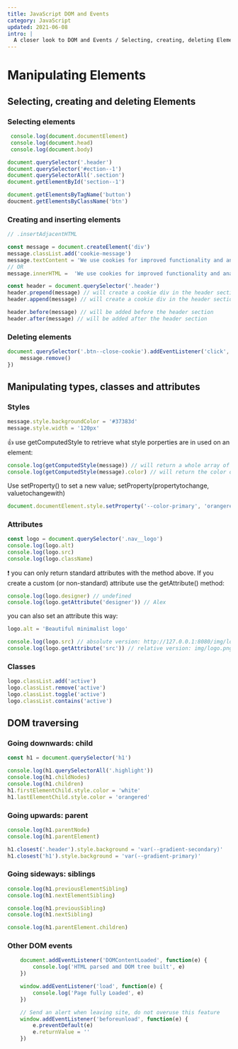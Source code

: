 ```yaml
---
title: JavaScript DOM and Events
category: JavaScript
updated: 2021-06-08
intro: |
  A closer look to DOM and Events / Selecting, creating, deleting Elements/ Types of events /
---
```


# Manipulating Elements

## Selecting, creating and deleting Elements

### Selecting elements

```js
 console.log(document.documentElement)
 console.log(document.head)
 console.log(document.body)
```

```js
document.querySelector('.header')
document.querySelector('#ection--1')
document.querySelectorAll('.section')
document.getElementById('section--1')
```

```js
document.getElementsByTagName('button')
doucment.getElementsByClassName('btn')
```

### Creating and inserting elements


```js
// .insertAdjacentHTML

const message = document.createElement('div')
message.classList.add('cookie-message')
message.textContent = 'We use cookies for improved functionality and analytics'
// OR
message.innerHTML =  'We use cookies for improved functionality and analytics. <button class="btn btn--close--cookie">Got it!</button>'

const header = document.querySelector('.header')
header.prepend(message) // will create a cookie div in the header section of the website BEFORE any elements
header.append(message) // will create a cookie div in the header section of the website AFTER any elements
```

```js
header.before(message) // will be added before the header section
header.after(message) // will be added after the header section
```

### Deleting elements

```js
document.querySelector('.btn--close-cookie').addEventListener('click', function() {
    message.remove()
})
```

## Manipulating types, classes and attributes

### Styles

```js
message.style.backgroundColor = '#37383d'
message.style.width = '120px'
```

👍 use getComputedStyle to retrieve what style porperties are in used on an element:

```js
console.log(getComputedStyle(message)) // will return a whole array of properties for the message element
console.log(getComputedStyle(message).color) // will return the color of the element
```

Use setProperty() to set a new value; setProperty(propertytochange, valuetochangewith)

```js
document.documentElement.style.setProperty('--color-primary', 'orangered')
```

### Attributes

```js
const logo = document.querySelector('.nav__logo')
console.log(logo.alt)
console.log(logo.src)
console.log(logo.className)
```

❗ you can only return standard attributes with the method above. If you create a custom (or non-standard) attribute use the getAttribute() method:

```js
console.log(logo.designer) // undefined
console.log(logo.getAttribute('designer')) // Alex
```

you can also set an attribute this way:

```js
logo.alt = 'Beautiful minimalist logo'
```


```js
console.log(logo.src) // absolute version: http://127.0.0.1:8080/img/logo.png
console.log(logo.getAttribute('src')) // relative version: img/logo.png
```

### Classes

```js 
logo.classList.add('active')
logo.classList.remove('active')
logo.classList.toggle('active')
logo.classList.contains('active')
```

## DOM traversing

### Going downwards: child

```js
const h1 = document.querySelector('h1')

console.log(h1.querySelectorAll('.highlight'))
console.log(h1.childNodes)
console.log(h1.children)
h1.firstElementChild.style.color = 'white'
h1.lastElementChild.style.color = 'orangered'
```

### Going upwards: parent

```js
console.log(h1.parentNode)
console.log(h1.parentElement)

h1.closest('.header').style.background = 'var(--gradient-secondary)'
h1.closest('h1').style.background = 'var(--gradient-primary)'
```

### Going sideways: siblings

```js
console.log(h1.previousElementSibling)
console.log(h1.nextElementSibling)

console.log(h1.previousSibling)
console.log(h1.nextSibling)

console.log(h1.parentElement.children)
```

### Other DOM events

```js
    document.addEventListener('DOMContentLoaded', function(e) {
        console.log('HTML parsed amd DOM tree built', e)
    })

    window.addEventListener('load', function(e) {
        console.log('Page fully Loaded', e)
    })

    // Send an alert when leaving site, do not overuse this feature
    window.addEventListener('beforeunload', function(e) {
        e.preventDefault(e)
        e.returnValue = ''
    })
```